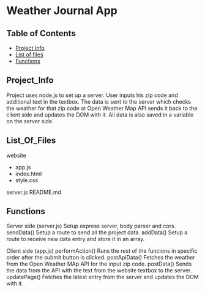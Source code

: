 # Weather Journal App

## Table of Contents

* [Project Info](#project_info)
* [List of files](#list_of_files)
* [Functions](#functions)

## Project_Info

Project uses node.js to set up a server. User inputs his zip code and additional text in the textbox. The data is sent to the server which checks the weather for that zip code at Open Weather Map API sends it back to the client side and updates the DOM with it. All data is also saved in a variable on the server side.

## List_Of_Files

website
- app.js
- index.html
- style.css    

server.js
README.md

## Functions

Server side (server.js)
    Setup express server, body parser and cors.
    sendData()
        Setup a route to send all the project data.
    addData()
        Setup a route to receive new data entry and store it in an array.

Client side (app.js)
    performAction()
        Runs the rest of the funcions in specific order after the submit button is clicked.
    postApiData()
        Fetches the weather from the Open Weather MAp API for the input zip code. 
    postData()
        Sends the data from the API with the text from the website textbox to the server.
    updatePage()
        Fetches the latest entry from the server and updates the DOM with it.

